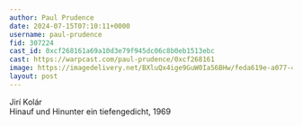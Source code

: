 ```yaml
---
author: Paul Prudence
date: 2024-07-15T07:10:11+0000
username: paul-prudence
fid: 307224
cast_id: 0xcf268161a69a10d3e79f945dc06c8b0eb1513ebc
cast: https://warpcast.com/paul-prudence/0xcf268161
image: https://imagedelivery.net/BXluQx4ige9GuW0Ia56BHw/feda619e-a077-4027-1c80-2ed44ace7d00/original
layout: post
---
```

Jirí Kolár  
Hinauf und Hinunter ein tiefengedicht, 1969  

<img src='https://imagedelivery.net/BXluQx4ige9GuW0Ia56BHw/feda619e-a077-4027-1c80-2ed44ace7d00/original' alt='' referrerpolicy='no-referrer'/>